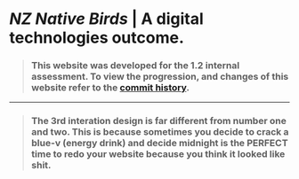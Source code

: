 # *NZ Native Birds* | A digital technologies outcome.
>### This website was developed for the 1.2 internal assessment. To view the progression, and changes of this website refer to the [commit history](https://github.com/myliverisfailing/myliverisfailing.github.io/commits/main/).
<hr>

>### The 3rd interation design is far different from number one and two. This is because sometimes you decide to crack a blue-v (energy drink) and decide midnight is the PERFECT time to redo your website because you think it looked like shit. 
